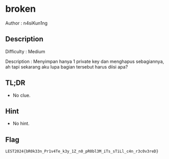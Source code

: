 # broken

Author : n4siKun1ng

## Description

Difficulty : Medium 

Description :
Menyimpan hanya 1 private key dan menghapus sebagiannya, ah tapi sekarang aku lupa bagian tersebut harus diisi apa?

## TL;DR

- No clue.

## Hint

- No hint.

## Flag

```
LEST2024{bR0k33n_Pr1v4Te_k3y_1Z_n0_pR0bl3M_iTs_sTiLl_c4n_r3c0v3reD}
```
